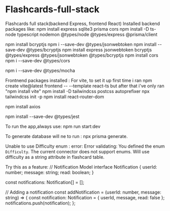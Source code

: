 # Flashcards-full-stack
Flashcards full stack(backend Express, frontend React)
Installed backend packages like:
npm install express sqlite3 prisma cors
npm install -D ts-node typescript nodemon @types/node @types/express @prisma/client

npm install bcryptjs 
npm i --save-dev @types/jsonwebtoken
npm install --save-dev @types/bcryptjs
npm install express jsonwebtoken bcryptjs @types/express @types/jsonwebtoken @types/bcryptjs
npm install cors
npm i --save-dev @types/cors

npm i --save-dev @types/mocha

Frontnend packages installed :
For vite, to set it up first time i ran 
npm create vite@latest frontend -- --template react-ts
but after that i've only ran "npm install vite"
npm install -D tailwindcss postcss autoprefixer
npx tailwindcss init -p
npm install react-router-dom

npm install axios

npm install --save-dev @types/jest



To run the app,always use: npm run start:dev

To generate database will ne to run : npx prisma generate.

Unable to use Difficulty enum : error: Error validating: You defined the enum `Difficulty`. The current connector does not support enums. Will use difficulty as a string attribute in flashcard table. 



Try this as a feature:
// Notification Model
interface Notification {
    userId: number;
    message: string;
    read: boolean;
}

const notifications: Notification[] = [];

// Adding a notification
const addNotification = (userId: number, message: string) => {
    const notification: Notification = { userId, message, read: false };
    notifications.push(notification);
};
